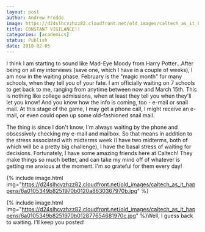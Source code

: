 ```yaml
---
layout: post
author: Andrew Freddo
image: https://d24slhcvzhzz82.cloudfront.net/old_images/caltech_as_it_happens/6a0105349b8251970b0120a86302cc970b.jpg
title: CONSTANT VIGILANCE!!
categories: [academics]
status: Publish
date: 2010-02-05
---
```



I think I am starting to sound like Mad-Eye Moody from Harry Potter...After being on all my interviews (save one, which I have in a couple of weeks), I am now in the waiting phase. February is the "magic month" for many schools, when they tell you of your fate. I am officially waiting on 7 schools to get back to me, ranging from anytime between now and March 15th. This is nothing like college admissions, when at least they tell you when they'll let you know! And you know how the info is coming, too - e-mail or snail mail. At this stage of the game, I may get a phone call, I might receive an e-mail, or even could open up some old-fashioned snail mail.

The thing is since I don't know, I'm always waiting by the phone and obsessively checking my e-mail and mailbox. So that means in addition to the stress associated with midterms week (I have two midterms, both of which will be a pretty big challenge), I have the basal stress of waiting for decisions. Fortunately, I have some amazing friends here at Caltech! They make things so much better, and can take my mind off of whatever is getting me anxious at the moment. I'm so grateful for them every day!

{% include image.html img="https://d24slhcvzhzz82.cloudfront.net/old_images/caltech_as_it_happens/6a0105349b8251970b0120a8630367970b.jpg" %}

{% include image.html img="https://d24slhcvzhzz82.cloudfront.net/old_images/caltech_as_it_happens/6a0105349b8251970b012877654681970c.jpg" %}Well, I guess back to waiting. I'll keep you posted!


